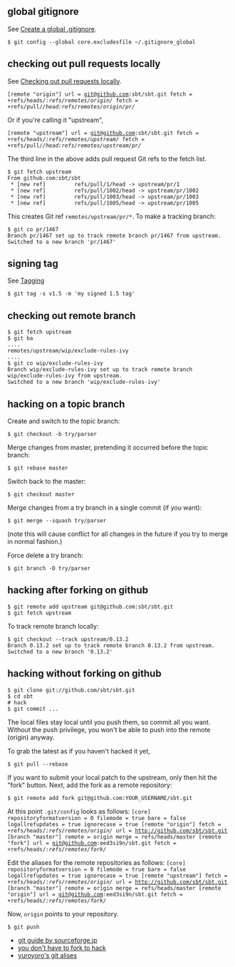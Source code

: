 
## global gitignore

See [Create a global .gitignore](https://help.github.com/articles/ignoring-files).

    $ git config --global core.excludesfile ~/.gitignore_global

## checking out pull requests locally

See [Checking out pull requests locally](https://gist.github.com/piscisaureus/3342247).

<code>[remote "origin"]
        url = git@github.com:sbt/sbt.git
        fetch = +refs/heads/*:refs/remotes/origin/*
        fetch = +refs/pull/*/head:refs/remotes/origin/pr/*</code>

Or if you're calling it "upstream",

<code>[remote "upstream"]
        url = git@github.com:sbt/sbt.git
        fetch = +refs/heads/*:refs/remotes/upstream/*
        fetch = +refs/pull/*/head:refs/remotes/upstream/pr/*</code>

The third line in the above adds pull request Git refs to the fetch list.

    $ git fetch upstream
    From github.com:sbt/sbt
     * [new ref]         refs/pull/1/head -> upstream/pr/1
     * [new ref]         refs/pull/1002/head -> upstream/pr/1002
     * [new ref]         refs/pull/1003/head -> upstream/pr/1003
     * [new ref]         refs/pull/1005/head -> upstream/pr/1005

This creates Git ref `remotes/upstream/pr/*`. To make a tracking branch:

    $ git co pr/1467
    Branch pr/1467 set up to track remote branch pr/1467 from upstream.
    Switched to a new branch 'pr/1467'

## signing tag

See [Tagging](http://git-scm.com/book/en/Git-Basics-Tagging)

    $ git tag -s v1.5 -m 'my signed 1.5 tag'

## checking out remote branch

    $ git fetch upstream
    $ git ba
    ....
    remotes/upstream/wip/exclude-rules-ivy
    ....
    $ git co wip/exclude-rules-ivy
    Branch wip/exclude-rules-ivy set up to track remote branch wip/exclude-rules-ivy from upstream.
    Switched to a new branch 'wip/exclude-rules-ivy'

## hacking on a topic branch

Create and switch to the topic branch:

    $ git checkout -b try/parser

Merge changes from master, pretending it occurred before the topic branch:

    $ git rebase master

Switch back to the master:
  
    $ git checkout master

Merge changes from a try branch in a single commit (if you want):

    $ git merge --squash try/parser
(note this will cause conflict for all changes in the future if you try to merge in normal fashion.)

Force delete a try branch:

    $ git branch -D try/parser

## hacking after forking on github

    $ git remote add upstream git@github.com:sbt/sbt.git
    $ git fetch upstream

To track remote branch locally:

    $ git checkout --track upstream/0.13.2
    Branch 0.13.2 set up to track remote branch 0.13.2 from upstream.
    Switched to a new branch '0.13.2'

## hacking without forking on github

    $ git clone git://github.com/sbt/sbt.git
    $ cd sbt
    # hack
    $ git commit ...

The local files stay local until you push them, so commit all you want. Without the push privilege, you won't be able to push into the remote (origin) anyway.

To grab the latest as if you haven't hacked it yet,

    $ git pull --rebase

If you want to submit your local patch to the upstream, only then hit the "fork" button.
Next, add the fork as a remote repository:

    $ git remote add fork git@github.com:YOUR_USERNAME/sbt.git 
    
At this point `.git/config` looks as follows:
<code>[core]
  repositoryformatversion = 0
  filemode = true
  bare = false
  logallrefupdates = true
  ignorecase = true
[remote "origin"]
  fetch = +refs/heads/*:refs/remotes/origin/*
  url = http://github.com/sbt/sbt.git
[branch "master"]
  remote = origin
  merge = refs/heads/master
[remote "fork"]
  url = git@github.com:eed3si9n/sbt.git
  fetch = +refs/heads/*:refs/remotes/fork/*
</code>

Edit the aliases for the remote repositories as follows:
<code>[core]
  repositoryformatversion = 0
  filemode = true
  bare = false
  logallrefupdates = true
  ignorecase = true
[remote "upstream"]
  fetch = +refs/heads/*:refs/remotes/origin/*
  url = http://github.com/sbt/sbt.git
[branch "master"]
  remote = origin
  merge = refs/heads/master
[remote "origin"]
  url = git@github.com:eed3si9n/sbt.git
  fetch = +refs/heads/*:refs/remotes/fork/*
</code>

Now, `origin` points to your repository.

    $ git push

- [git guide by sourceforge.jp](http://sourceforge.jp/magazine/09/03/16/0831212)
- [you don't have to fork to hack](http://subtech.g.hatena.ne.jp/miyagawa/20090114/1231910461)
- [yuroyoro's git alises](http://yuroyoro.hatenablog.com/entry/20101008/1286531851)
